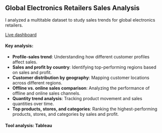 ## Global Electronics Retailers Sales Analysis

I analyzed a multitable dataset to study sales trends for global electronics retailers.

[Live dashboard](https://public.tableau.com/app/profile/nazmul.islam.rakin/viz/Globalelectronicsretailersaleanalysis/Salesprofitanalysis)

#### Key analysis:
- **Profile-sales trend**: Understanding how different customer profiles affect sales.
- **Sales and profit by country**: Identifying top-performing regions based on sales and profit.
- **Customer distribution by geography**: Mapping customer locations across different regions.
- **Offline vs. online sales comparison**: Analyzing the performance of offline and online sales channels.
- **Quantity trend analysis**: Tracking product movement and sales quantities over time.
- **Top products, stores, and categories**: Ranking the highest-performing products, stores, and categories by sales and profit.

#### Tool analysis: Tableau
